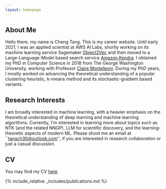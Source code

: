 ```yaml
---
layout: homepage
---
```


## About Me

Hello there, my name is Cheng Tang. This is my career website. Until early 2021, I was an applied scientist at AWS AI Labs, shortly working on its machine learning service Sagemaker [Object2Vec](https://aws.amazon.com/blogs/machine-learning/introduction-to-amazon-sagemaker-object2vec/) and then moved to a Large-Language-Model based search service [Amazon Kendra](https://aws.amazon.com/kendra). I obtained my PhD in Computer Science in 2018 from The George Washington University, working with Professor [Claire Monteleoni](https://www.colorado.edu/faculty/claire-monteleoni/). During my PhD years, I mostly worked on advancing the theoretical understanding of a popular clustering heuristic, k-means method and its stochastic-gradient based variants. 

## Research Interests

I am broadly interested in machine learning, with a heavier emphasis on the theoretical understanding of deep learning and machine learning algorithms. Currently, I'm interested in learning more about topics such as NTK (and the related NNGP), LLM for scientific discovery, and the learning-theoretic aspects of modern ML. Please shoot me an email at ``tangch30@outlook.com'', if you are interested in research collaboration or just a casual discussion. 

## CV 

You may find my CV [here](../assets/cv_2024.pdf).



{% include_relative _includes/publications.md %}
